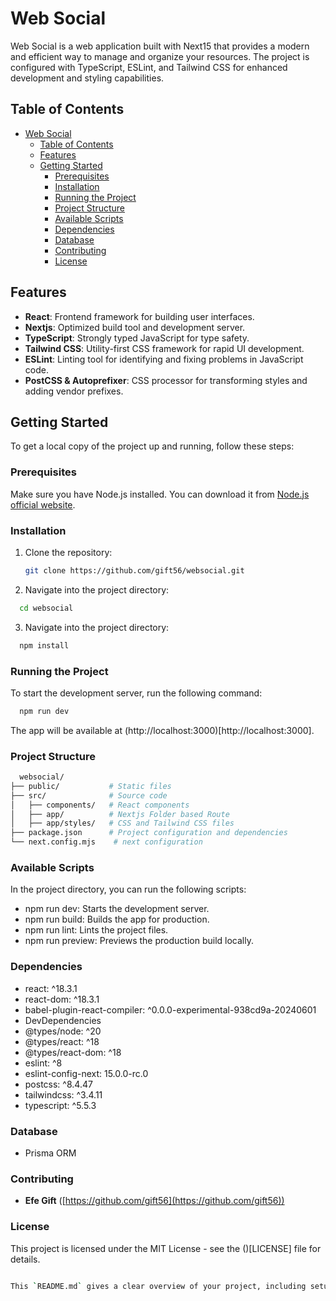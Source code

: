 # Web Social

Web Social is a web application built with Next15 that provides a modern and efficient way to manage and organize your resources. The project is configured with TypeScript, ESLint, and Tailwind CSS for enhanced development and styling capabilities.

## Table of Contents

- [Web Social](#web-social)
  - [Table of Contents](#table-of-contents)
  - [Features](#features)
  - [Getting Started](#getting-started)
    - [Prerequisites](#prerequisites)
    - [Installation](#installation)
    - [Running the Project](#running-the-project)
    - [Project Structure](#project-structure)
    - [Available Scripts](#available-scripts)
    - [Dependencies](#dependencies)
    - [Database](#database)
    - [Contributing](#contributing)
    - [License](#license)

## Features

- **React**: Frontend framework for building user interfaces.
- **Nextjs**: Optimized build tool and development server.
- **TypeScript**: Strongly typed JavaScript for type safety.
- **Tailwind CSS**: Utility-first CSS framework for rapid UI development.
- **ESLint**: Linting tool for identifying and fixing problems in JavaScript code.
- **PostCSS & Autoprefixer**: CSS processor for transforming styles and adding vendor prefixes.

## Getting Started

To get a local copy of the project up and running, follow these steps:

### Prerequisites

Make sure you have Node.js installed. You can download it from [Node.js official website](https://nodejs.org).

### Installation

1. Clone the repository:
   ```bash
   git clone https://github.com/gift56/websocial.git
   ```
2. Navigate into the project directory:

```bash
  cd websocial
```

3. Navigate into the project directory:

```bash
  npm install
```

### Running the Project

To start the development server, run the following command:

```bash
  npm run dev
```

The app will be available at (http://localhost:3000)[http://localhost:3000].

### Project Structure

```bash
  websocial/
├── public/           # Static files
├── src/              # Source code
│   ├── components/   # React components
│   ├── app/          # Nextjs Folder based Route
│   ├── app/styles/   # CSS and Tailwind CSS files
├── package.json      # Project configuration and dependencies
└── next.config.mjs    # next configuration

```

### Available Scripts

In the project directory, you can run the following scripts:

- npm run dev: Starts the development server.
- npm run build: Builds the app for production.
- npm run lint: Lints the project files.
- npm run preview: Previews the production build locally.

### Dependencies

- react: ^18.3.1
- react-dom: ^18.3.1
- babel-plugin-react-compiler: ^0.0.0-experimental-938cd9a-20240601
- DevDependencies
- @types/node: ^20
- @types/react: ^18
- @types/react-dom: ^18
- eslint: ^8
- eslint-config-next: 15.0.0-rc.0
- postcss: ^8.4.47
- tailwindcss: ^3.4.11
- typescript: ^5.5.3


### Database

- Prisma ORM

### Contributing

- **Efe Gift** ([https://github.com/gift56](https://github.com/gift56))

### License

This project is licensed under the MIT License - see the ()[LICENSE] file for details.

```bash

This `README.md` gives a clear overview of your project, including setup instructions, features, and contribution guidelines. You can adjust any details as needed for your specific project!

```
